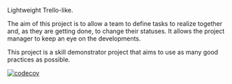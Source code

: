 Lightweight Trello-like.

The aim of this project is to allow a team to define tasks to realize together and, as they are getting done, to change their statuses. It allows the project manager
to keep an eye on the developments.

This project is a skill demonstrator project that aims to use as many good practices as possible.

[![codecov](https://codecov.io/gh/nicolasyazman/teamtaskmanager/graph/badge.svg?token=75R8M9NSRX)](https://codecov.io/gh/nicolasyazman/teamtaskmanager)
